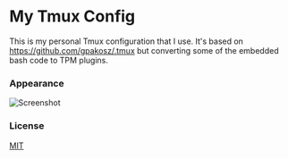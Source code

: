 # My Tmux Config

This is my personal Tmux configuration that I use. It's based on https://github.com/gpakosz/.tmux but converting some of the embedded bash code to TPM plugins.

### Appearance

![Screenshot](https://git.linux-help.org/psi-jack/my-tmux/src/branch/master/tmux1.png)

### License

[MIT](License)

